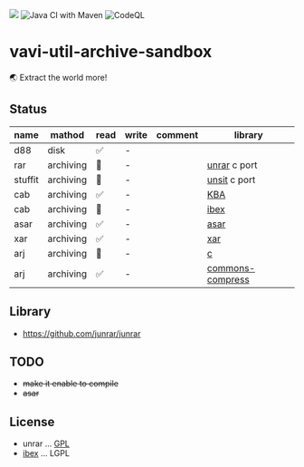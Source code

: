 [![](https://jitpack.io/v/umjammer/vavi-util-archive-sandbox.svg)](https://jitpack.io/#umjammer/vavi-util-archive-sandbox) ![Java CI with Maven](https://github.com/umjammer/vavi-util-archive-sandbox/workflows/Java%20CI%20with%20Maven/badge.svg) ![CodeQL](https://github.com/umjammer/vavi-util-archive-sandbox/workflows/CodeQL/badge.svg)

# vavi-util-archive-sandbox

🌏 Extract the world more!

## Status

|name | mathod | read | write | comment | library |
|-----|--------|--------|--------|---------|---------|
| d88 | disk      | ✅ | - | ||
| rar | archiving | 🚧 | - | | [unrar](https://github.com/Lesik/unrar-free) c port|
|stuffit|archiving| 🚧 | - | | [unsit](https://github.com/deadw00d/contrib/blob/1c4ab445a23fb0d0baf33aeb13284ccbfc26ff9f/aminet/util/arc/unsit/unsit.c) c port|
| cab | archiving | ✅ | - | | [KBA](https://www.madobe.net/archiver/lib/activex/kba.html) |
| cab | archiving | 🚧 | - | | [ibex](https://util.ibex.org/src/org/ibex/util/) |
| asar| archiving | ✅ | - | | [asar](https://github.com/Scroetchen/asar) |
| xar | archiving | ✅ | - | | [xar](https://github.com/sprylab/xar) |
| arj | archiving | 🚧 | - | | [c](https://github.com/tripsin/unarj) |
| arj | archiving | ✅ | - | | [commons-compress](https://commons.apache.org/proper/commons-compress/) |

## Library

 * https://github.com/junrar/junrar


## TODO

 * ~~make it enable to compile~~
 * ~~asar~~

## License

 * unrar ... [GPL](http://www.gnu.org/licenses/gpl.html)
 * [ibex](https://util.ibex.org/src/org/ibex/util/) ... LGPL
 
